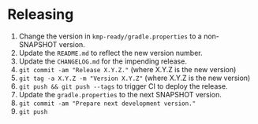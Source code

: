 Releasing
=========

1. Change the version in `kmp-ready/gradle.properties` to a non-SNAPSHOT version.
2. Update the `README.md` to reflect the new version number.
3. Update the `CHANGELOG.md` for the impending release.
4. `git commit -am "Release X.Y.Z."` (where X.Y.Z is the new version)
5. `git tag -a X.Y.Z -m "Version X.Y.Z"` (where X.Y.Z is the new version)
6. `git push && git push --tags` to trigger CI to deploy the release.
7. Update the `gradle.properties` to the next SNAPSHOT version.
8. `git commit -am "Prepare next development version."`
9. `git push`
